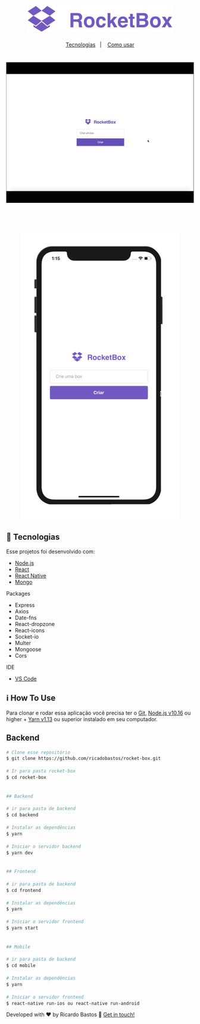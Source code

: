 <h1 align="center">
    <img alt="Rocketbox" src="https://github.com/RicardoBastos/docs/blob/master/imagens/rocketbox/logo.svg" />
</h1>


<p align="center">
  <a href="#rocket-technologies">Tecnologias</a>&nbsp;&nbsp;&nbsp;|&nbsp;&nbsp;&nbsp;
  <a href="#information_source-how-to-use">Como usar</a>
</p>


<h1 align="center">
    <img alt="Rocketbox" src="https://github.com/RicardoBastos/docs/blob/master/imagens/rocketbox/rocketbox.gif" />
</h1>

<br>

<h1 align="center">
    <img alt="Rocketbox" src="https://github.com/RicardoBastos/docs/blob/master/imagens/rocketbox/rocketbox-mobile.png" />
</h1>


## :rocket: Tecnologias

Esse projetos foi desenvolvido com:

- [Node.js][nodejs]
- [React](https://pt-br.reactjs.org/)
- [React Native](https://reactnative.dev/)
- [Mongo](http://www.mongodb.com)


Packages

- Express
- Axios
- Date-fns
- React-dropzone
- React-icons
- Socket-io
- Multer
- Mongoose
- Cors

IDE
- [VS Code][vc] 

## :information_source: How To Use

Para clonar e rodar essa aplicação você precisa ter o  [Git](https://git-scm.com), [Node.js v10.16][nodejs] ou higher + [Yarn v1.13][yarn] ou superior instalado em seu computador.


## Backend

```bash
# Clone esse repositório
$ git clone https://github.com/ricadobastos/rocket-box.git

# Ir para pasta rocket-box
$ cd rocket-box


## Backend

# ir para pasta de backend
$ cd backend

# Instalar as dependências
$ yarn

# Iniciar o servidor backend
$ yarn dev


## Frontend

# ir para pasta de backend
$ cd frontend

# Instalar as dependências
$ yarn

# Iniciar o servidor frontend
$ yarn start


## Mobile

# ir para pasta de backend
$ cd mobile

# Instalar as dependências
$ yarn

# Iniciar o servidor frontend
$ react-native run-ios ou react-native run-android
```


Developed with ♥ by Ricardo Bastos :wave: [Get in touch!](https://www.linkedin.com/in/ricardo-bastos-975592b0/)

[nodejs]: https://nodejs.org/
[yarn]: https://yarnpkg.com/
[vc]: https://code.visualstudio.com/

